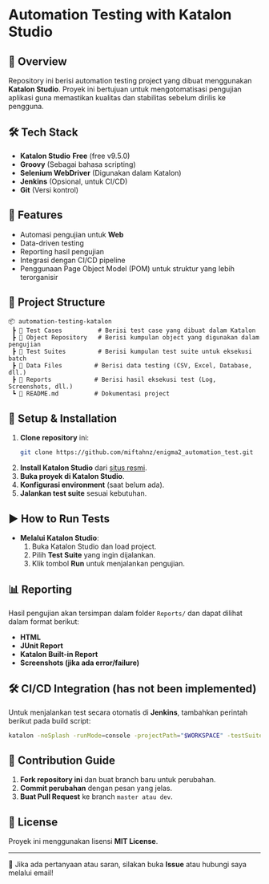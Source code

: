 # Automation Testing with Katalon Studio

## 📌 Overview

Repository ini berisi automation testing project yang dibuat menggunakan **Katalon Studio**. Proyek ini bertujuan untuk mengotomatisasi pengujian aplikasi guna memastikan kualitas dan stabilitas sebelum dirilis ke pengguna.

## 🛠 Tech Stack

- **Katalon Studio** **Free** (free v9.5.0)
- **Groovy** (Sebagai bahasa scripting)
- **Selenium WebDriver** (Digunakan dalam Katalon)
- **Jenkins** (Opsional, untuk CI/CD)
- **Git** (Versi kontrol)

## 🚀 Features

- Automasi pengujian untuk **Web**
- Data-driven testing
- Reporting hasil pengujian
- Integrasi dengan CI/CD pipeline
- Penggunaan Page Object Model (POM) untuk struktur yang lebih terorganisir

## 📂 Project Structure

```
📦 automation-testing-katalon
 ┣ 📂 Test Cases          # Berisi test case yang dibuat dalam Katalon
 ┣ 📂 Object Repository   # Berisi kumpulan object yang digunakan dalam pengujian
 ┣ 📂 Test Suites         # Berisi kumpulan test suite untuk eksekusi batch
 ┣ 📂 Data Files         # Berisi data testing (CSV, Excel, Database, dll.)
 ┣ 📂 Reports            # Berisi hasil eksekusi test (Log, Screenshots, dll.)
 ┗ 📜 README.md          # Dokumentasi project
```

## 🔧 Setup & Installation

1. **Clone repository** ini:
   ```sh
   git clone https://github.com/miftahnz/enigma2_automation_test.git
   ```
2. **Install Katalon Studio** dari [situs resmi](https://www.katalon.com/).
3. **Buka proyek di Katalon Studio**.
4. **Konfigurasi environment** (saat belum ada).
5. **Jalankan test suite** sesuai kebutuhan.

## ▶️ How to Run Tests

- **Melalui Katalon Studio**:
  1. Buka Katalon Studio dan load project.
  2. Pilih **Test Suite** yang ingin dijalankan.
  3. Klik tombol **Run** untuk menjalankan pengujian.

## 📊 Reporting

Hasil pengujian akan tersimpan dalam folder `Reports/` dan dapat dilihat dalam format berikut:

- **HTML**
- **JUnit Report**
- **Katalon Built-in Report**
- **Screenshots (jika ada error/failure)**

## 🛠 CI/CD Integration (has not been implemented)

Untuk menjalankan test secara otomatis di **Jenkins**, tambahkan perintah berikut pada build script:

```sh
katalon -noSplash -runMode=console -projectPath="$WORKSPACE" -testSuitePath="Test Suites/RegressionTest" -browserType="Chrome" -reportFolder="$WORKSPACE/Reports"
```

## 📝 Contribution Guide

1. **Fork repository ini** dan buat branch baru untuk perubahan.
2. **Commit perubahan** dengan pesan yang jelas.
3. **Buat Pull Request** ke branch `master atau dev`.

## 📌 License

Proyek ini menggunakan lisensi **MIT License**.

---

📩 Jika ada pertanyaan atau saran, silakan buka **Issue** atau hubungi saya melalui email!

